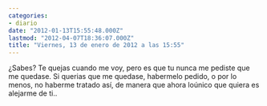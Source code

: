 ```yaml
---
categories:
- diario
date: "2012-01-13T15:55:48.000Z"
lastmod: "2012-04-07T18:36:07.000Z"
title: "Viernes, 13 de enero de 2012 a las 15:55"
---
```


¿Sabes? Te quejas cuando me voy, pero es que tu nunca me pediste que me quedase. Si querias que me quedase, habermelo pedido, o por lo menos, no haberme tratado así­, de manera que ahora loúnico que quiera es alejarme de ti..
